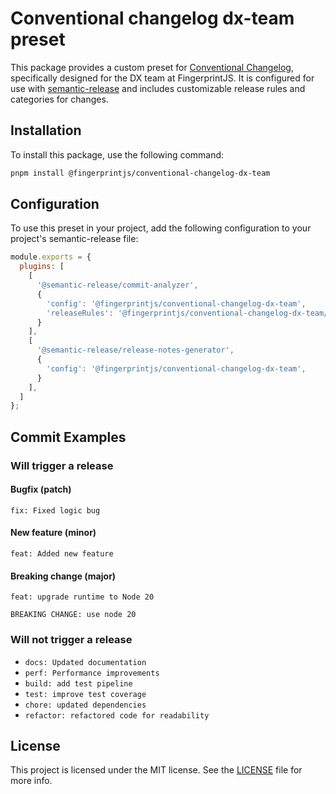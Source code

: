 # Conventional changelog dx-team preset

This package provides a custom preset
for [Conventional Changelog](https://github.com/conventional-changelog/conventional-changelog), specifically designed
for the DX team at FingerprintJS. It is configured for use
with [semantic-release](https://github.com/semantic-release/semantic-release) and includes customizable release rules
and categories for changes.

## Installation

To install this package, use the following command:

```bash
pnpm install @fingerprintjs/conventional-changelog-dx-team
```

## Configuration

To use this preset in your project, add the following configuration to your project's semantic-release file:

```js
module.exports = {
  plugins: [
    [
      '@semantic-release/commit-analyzer',
      {
        'config': '@fingerprintjs/conventional-changelog-dx-team',
        'releaseRules': '@fingerprintjs/conventional-changelog-dx-team/release-rules'
      }
    ],
    [
      '@semantic-release/release-notes-generator',
      {
        'config': '@fingerprintjs/conventional-changelog-dx-team',
      }
    ],
  ]
};
```

## Commit Examples

### Will trigger a release

#### Bugfix (patch)

`fix: Fixed logic bug`

#### New feature (minor)

`feat: Added new feature`

#### Breaking change (major)

```
feat: upgrade runtime to Node 20 

BREAKING CHANGE: use node 20
```

### Will not trigger a release

- `docs: Updated documentation`
- `perf: Performance improvements`
- `build: add test pipeline`
- `test: improve test coverage`
- `chore: updated dependencies`
- `refactor: refactored code for readability`

## License

This project is licensed under the MIT license. See
the [LICENSE](https://github.com/fingerprintjs/dx-team-toolkit/blob/main/LICENSE) file for more info.
